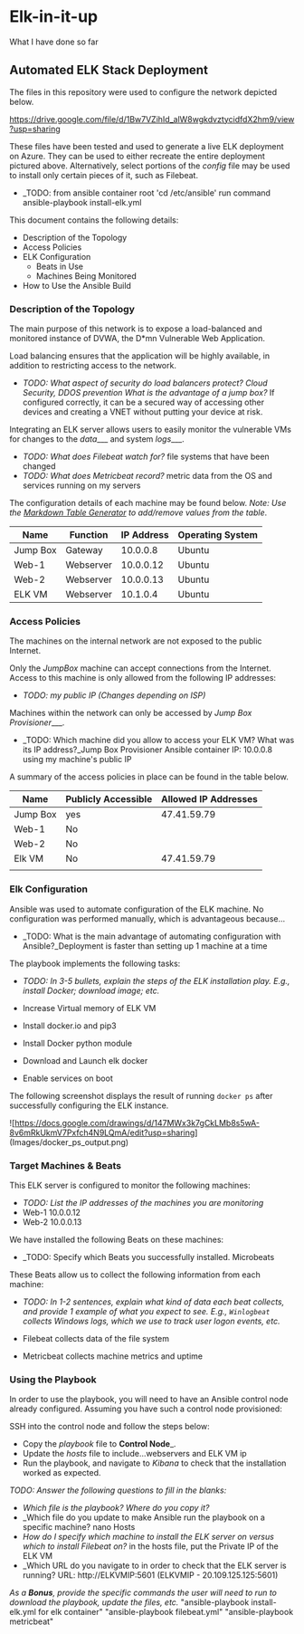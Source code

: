 # Elk-in-it-up
What I have done so far
## Automated ELK Stack Deployment

The files in this repository were used to configure the network depicted below.

https://drive.google.com/file/d/1Bw7VZihId_alW8wgkdvztycidfdX2hm9/view?usp=sharing

These files have been tested and used to generate a live ELK deployment on Azure. They can be used to either recreate the entire deployment pictured above. Alternatively, select portions of the _config_ file may be used to install only certain pieces of it, such as Filebeat.

  - _TODO: from ansible container root 'cd /etc/ansible' run command ansible-playbook install-elk.yml

This document contains the following details:
- Description of the Topology
- Access Policies
- ELK Configuration
  - Beats in Use
  - Machines Being Monitored
- How to Use the Ansible Build


### Description of the Topology

The main purpose of this network is to expose a load-balanced and monitored instance of DVWA, the D*mn Vulnerable Web Application.

Load balancing ensures that the application will be highly available, in addition to restricting access to the network.
- _TODO: What aspect of security do load balancers protect? Cloud Security, DDOS prevention  What is the advantage of a jump box?_ If configured correctly, it can be a secured way of accessing other devices and creating a VNET without putting your device at risk.

Integrating an ELK server allows users to easily monitor the vulnerable VMs for changes to the _data____ and system _logs____.
- _TODO: What does Filebeat watch for?_ file systems that have been changed
- _TODO: What does Metricbeat record?_ metric data from the OS and services running on my servers

The configuration details of each machine may be found below.
_Note: Use the [Markdown Table Generator](http://www.tablesgenerator.com/markdown_tables) to add/remove values from the table_.

| Name     | Function | IP Address | Operating System |
|----------|----------|------------|------------------|
| Jump Box | Gateway  | 10.0.0.8   | Ubuntu           |
| Web-1    | Webserver| 10.0.0.12  | Ubuntu           |
| Web-2    | Webserver| 10.0.0.13  | Ubuntu           |
| ELK VM   | Webserver| 10.1.0.4   | Ubuntu           |

### Access Policies

The machines on the internal network are not exposed to the public Internet. 

Only the _JumpBox_ machine can accept connections from the Internet. Access to this machine is only allowed from the following IP addresses:
- _TODO: my public IP (Changes depending on ISP)_

Machines within the network can only be accessed by _Jump Box Provisioner____.
- _TODO: Which machine did you allow to access your ELK VM? What was its IP address?_Jump Box Provisioner Ansible container IP: 10.0.0.8 using my machine's public IP

A summary of the access policies in place can be found in the table below.

| Name     | Publicly Accessible | Allowed IP Addresses |
|----------|---------------------|----------------------|
| Jump Box | yes                 | 47.41.59.79          |
| Web-1    | No                  |                      |
| Web-2    | No                  |                      |
| Elk VM   | No                  | 47.41.59.79          |
|          |                     |                      |

### Elk Configuration

Ansible was used to automate configuration of the ELK machine. No configuration was performed manually, which is advantageous because...
- _TODO: What is the main advantage of automating configuration with Ansible?_Deployment is faster than setting up 1 machine at a time

The playbook implements the following tasks:
- _TODO: In 3-5 bullets, explain the steps of the ELK installation play. E.g., install Docker; download image; etc._

- Increase Virtual memory of ELK VM
- Install docker.io and pip3
- Install Docker python module
- Download and Launch elk docker
- Enable services on boot

The following screenshot displays the result of running `docker ps` after successfully configuring the ELK instance.

![https://docs.google.com/drawings/d/147MWx3k7gCkLMb8s5wA-8v6mRkUkmV7Pxfch4N9LQmA/edit?usp=sharing]
(Images/docker_ps_output.png)


### Target Machines & Beats
This ELK server is configured to monitor the following machines:
- _TODO: List the IP addresses of the machines you are monitoring_
- Web-1 10.0.0.12
- Web-2 10.0.0.13

We have installed the following Beats on these machines:
- _TODO: Specify which Beats you successfully installed. Microbeats

These Beats allow us to collect the following information from each machine:
- _TODO: In 1-2 sentences, explain what kind of data each beat collects, and provide 1 example of what you expect to see. E.g., `Winlogbeat` collects Windows logs, which we use to track user logon events, etc._

- Filebeat collects data of the file system
- Metricbeat collects machine metrics and uptime

### Using the Playbook
In order to use the playbook, you will need to have an Ansible control node already configured. Assuming you have such a control node provisioned: 

SSH into the control node and follow the steps below:
- Copy the _playbook_ file to __Control Node___.
- Update the _hosts_ file to include...webservers and ELK VM ip
- Run the playbook, and navigate to _Kibana_ to check that the installation worked as expected.

_TODO: Answer the following questions to fill in the blanks:_
- _Which file is the playbook? Where do you copy it?_
- _Which file do you update to make Ansible run the playbook on a specific machine? nano Hosts 
- _How do I specify which machine to install the ELK server on versus which to install Filebeat on?_ in the hosts file, put the Private IP of the ELK VM 
- _Which URL do you navigate to in order to check that the ELK server is running? URL: http://ELKVMIP:5601 (ELKVMIP - 20.109.125.125:5601)

_As a **Bonus**, provide the specific commands the user will need to run to download the playbook, update the files, etc._
"ansible-playbook install-elk.yml for elk container"
"ansible-playbook filebeat.yml"
"ansible-playbook metricbeat"
